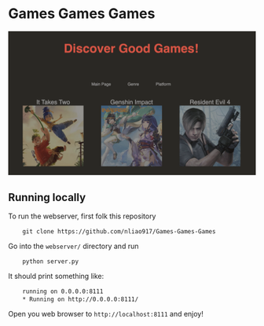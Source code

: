 # Games Games Games

   ![image info](./Demo/web1.png)

## Running locally

To run the webserver, first folk this repository 

        git clone https://github.com/nliao917/Games-Games-Games

Go into the `webserver/` directory and run

        python server.py

It should print something like:

        running on 0.0.0.0:8111
        * Running on http://0.0.0.0:8111/

Open you web browser to `http://localhost:8111` and enjoy!


